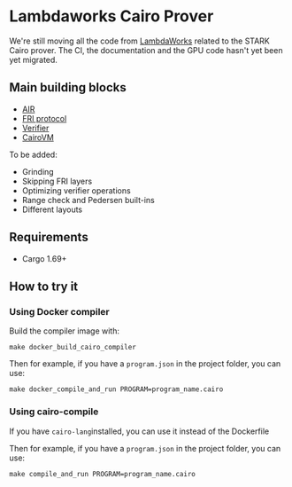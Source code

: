 # Lambdaworks Cairo Prover

We're still moving all the code from [LambdaWorks](https://github.com/lambdaclass/lambdaworks) related to the STARK Cairo prover. 
The CI, the documentation and the GPU code hasn't yet been yet migrated.

## Main building blocks

- [AIR](https://github.com/lambdaclass/lambdaworks_cairo_prover/tree/main/src/air)
- [FRI protocol](https://github.com/lambdaclass/lambdaworks_cairo_prover/tree/main/src/fri)
- [Verifier](https://github.com/lambdaclass/lambdaworks_cairo_prover/blob/main/src/verifier.rs)
- [CairoVM](https://github.com/lambdaclass/lambdaworks_cairo_prover/tree/main/src/cairo_vm)

To be added:
- Grinding
- Skipping FRI layers
- Optimizing verifier operations
- Range check and Pedersen built-ins
- Different layouts

## Requirements

- Cargo 1.69+
  
## How to try it

### Using Docker compiler

Build the compiler image with:

`make docker_build_cairo_compiler`

Then for example, if you have a `program.json` in the project folder, you can use:

`make docker_compile_and_run PROGRAM=program_name.cairo`

### Using cairo-compile

If you have `cairo-lang`installed, you can use it instead of the Dockerfile

Then for example, if you have a `program.json` in the project folder, you can use:

`make compile_and_run PROGRAM=program_name.cairo`
